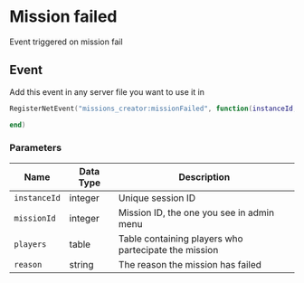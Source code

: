 # Mission failed
Event triggered on mission fail

## Event
Add this event in any server file you want to use it in
```lua
RegisterNetEvent("missions_creator:missionFailed", function(instanceId, missionId, players, reason)

end)
```

### Parameters

| Name      | Data Type | Description                                    |
| --------- | --------- | ---------------------------------------------- |
| `instanceId`  | integer   | Unique session ID |
| `missionId` | integer    | Mission ID, the one you see in admin menu |
| `players` | table    | Table containing players who partecipate the mission |
| `reason` | string    | The reason the mission has failed |